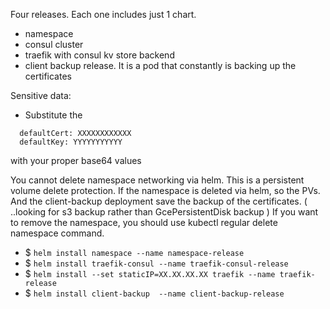 Four releases. Each one includes just 1 chart.

- namespace
- consul cluster
- traefik with consul kv store backend
- client backup release. It is a pod that constantly is backing up the certificates

Sensitive data:

- Substitute the 

```
  defaultCert: XXXXXXXXXXXX
  defaultKey: YYYYYYYYYYY 
```

with your proper base64 values

You cannot delete namespace networking via helm. This is a persistent volume delete protection. If the
namespace is deleted via helm, so the PVs. And the client-backup deployment save the backup of the certificates.
( ..looking for s3 backup rather than GcePersistentDisk backup )
If you want to remove the namespace, you should use kubectl regular delete namespace command.

* $ ``helm install namespace --name namespace-release``
* $ ``helm install traefik-consul --name traefik-consul-release``
* $ ``helm install --set staticIP=XX.XX.XX.XX traefik --name traefik-release``
* $ ``helm install client-backup  --name client-backup-release``

